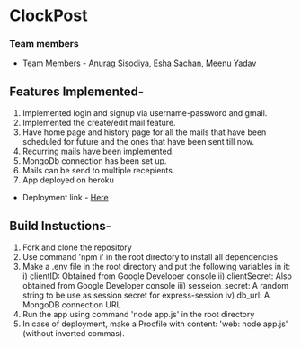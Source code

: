 # ClockPost

### Team members
*   Team Members - <a href="https://github.com/Anurps9"> Anurag Sisodiya</a>, <a href="https://github.com/eshasachan18"> Esha Sachan</a>, <a href="https://github.com/Meenu-Yadav">Meenu Yadav</a>

## Features Implemented-
1. Implemented login and signup via username-password and gmail.
2. Implemented the create/edit mail feature.
3. Have home page and history page for all the mails that have been scheduled for future and the ones that have been sent till now.
4. Recurring mails have been implemented.
5. MongoDb connection has been set up.
6. Mails can be send to multiple recepients.
7. App deployed on heroku

*   Deployment link - <a href="https://serene-brook-91484.herokuapp.com/login">Here</a>


## Build Instuctions-
1. Fork and clone the repository
2. Use command 'npm i' in the root directory to install all dependencies
3. Make a .env file in the root directory and put the following variables in it:
	i) clientID: Obtained from Google Developer console
	ii) clientSecret: Also obtained from Google Developer console
	iii) sesseion_secret: A random string to be use as session secret for express-session
	iv) db_url: A MongoDB connection URL
4. Run the app using command 'node app.js' in the root directory
5. In case of deployment, make a Procfile with content: 'web: node app.js' (without inverted commas).

